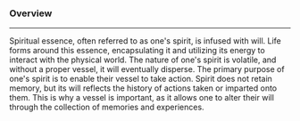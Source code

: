 
### Overview  
---  

Spiritual essence, often referred to as one's spirit, is infused with will. Life forms around this essence, encapsulating it and utilizing its energy to interact with the physical world. The nature of one's spirit is volatile, and without a proper vessel, it will eventually disperse. The primary purpose of one's spirit is to enable their vessel to take action. Spirit does not retain memory, but its will reflects the history of actions taken or imparted onto them. This is why a vessel is important, as it allows one to alter their will through the collection of memories and experiences.